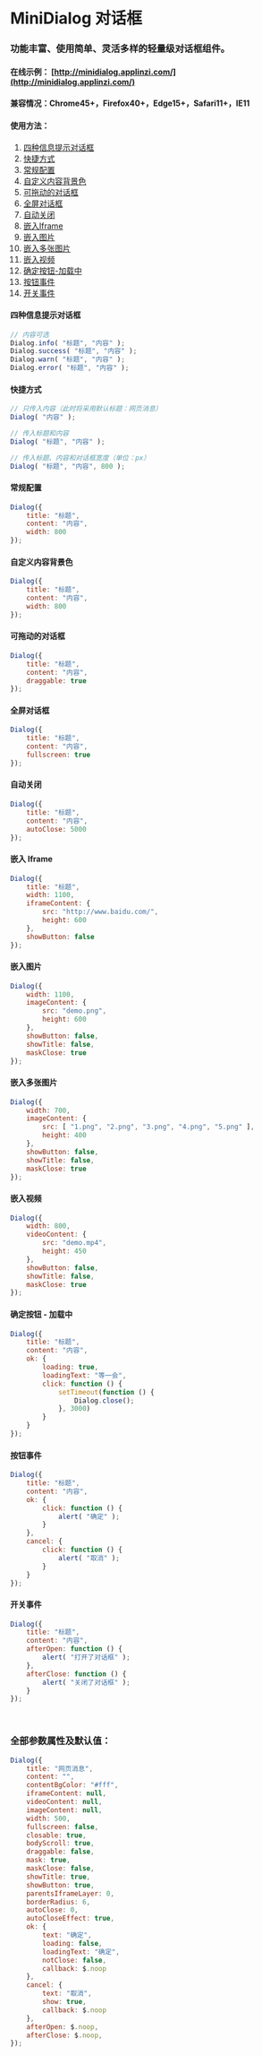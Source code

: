 # MiniDialog 对话框

### 功能丰富、使用简单、灵活多样的轻量级对话框组件。

#### 在线示例： [http://minidialog.applinzi.com/](http://minidialog.applinzi.com/)

#### 兼容情况：Chrome45+，Firefox40+，Edge15+，Safari11+，IE11

#### 使用方法：

1. [四种信息提示对话框](#四种信息提示对话框)
2. [快捷方式](#快捷方式)
3. [常规配置](#常规配置)
4. [自定义内容背景色](#自定义内容背景色)
5. [可拖动的对话框](#可拖动的对话框)
6. [全屏对话框](#全屏对话框)
7. [自动关闭](#自动关闭)
8. [嵌入Iframe](#嵌入Iframe)
9. [嵌入图片](#嵌入图片)
10. [嵌入多张图片](#嵌入多张图片)
11. [嵌入视频](#嵌入视频)
12. [确定按钮-加载中](#确定按钮-加载中)
13. [按钮事件](#按钮事件)
14. [开关事件](#开关事件)

#### 四种信息提示对话框

```js
// 内容可选
Dialog.info( "标题", "内容" );
Dialog.success( "标题", "内容" );
Dialog.warn( "标题", "内容" );
Dialog.error( "标题", "内容" );
```

#### 快捷方式
```js
// 只传入内容（此时将采用默认标题：网页消息）
Dialog( "内容" );

// 传入标题和内容
Dialog( "标题", "内容" );

// 传入标题、内容和对话框宽度（单位：px）
Dialog( "标题", "内容", 800 );
```

#### 常规配置
```js
Dialog({
    title: "标题",
    content: "内容",
    width: 800
});
```

#### 自定义内容背景色
```js
Dialog({
    title: "标题",
    content: "内容",
    width: 800
});
```

#### 可拖动的对话框
```js
Dialog({
    title: "标题",
    content: "内容",
    draggable: true
});
```

#### 全屏对话框
```js
Dialog({
    title: "标题",
    content: "内容",
    fullscreen: true
});
```

#### 自动关闭
```js
Dialog({
    title: "标题",
    content: "内容",
    autoClose: 5000
});
```

#### 嵌入 Iframe
```js
Dialog({
    title: "标题",
    width: 1100,
    iframeContent: {
        src: "http://www.baidu.com/",
        height: 600
    },
    showButton: false
});
```

#### 嵌入图片
```js
Dialog({
    width: 1100,
    imageContent: {
        src: "demo.png",
        height: 600
    },
    showButton: false,
    showTitle: false,
    maskClose: true
});
```

#### 嵌入多张图片
```js
Dialog({
    width: 700,
    imageContent: {
        src: [ "1.png", "2.png", "3.png", "4.png", "5.png" ],
        height: 400
    },
    showButton: false,
    showTitle: false,
    maskClose: true
});
```

#### 嵌入视频
```js
Dialog({
    width: 800,
    videoContent: {
        src: "demo.mp4",
        height: 450
    },
    showButton: false,
    showTitle: false,
    maskClose: true
});
```

#### 确定按钮 - 加载中
```js
Dialog({
    title: "标题",
    content: "内容",
    ok: {
        loading: true,
        loadingText: "等一会",
        click: function () {
            setTimeout(function () {
                Dialog.close();
            }, 3000)
        }
    }
});
```

#### 按钮事件
```js
Dialog({
    title: "标题",
    content: "内容",
    ok: {
        click: function () {
            alert( "确定" );
        }
    },
    cancel: {
        click: function () {
            alert( "取消" );
        }
    }
});
```

#### 开关事件
```js
Dialog({
    title: "标题",
    content: "内容",
    afterOpen: function () {
        alert( "打开了对话框" );
    },
    afterClose: function () {
        alert( "关闭了对话框" );
    }
});
```
<br>

### 全部参数属性及默认值：
```js
Dialog({
    title: "网页消息",
    content: "",
    contentBgColor: "#fff",
    iframeContent: null,
    videoContent: null,
    imageContent: null,
    width: 500,
    fullscreen: false,
    closable: true,
    bodyScroll: true,
    draggable: false,
    mask: true,
    maskClose: false,
    showTitle: true,
    showButton: true,
    parentsIframeLayer: 0,
    borderRadius: 6,
    autoClose: 0,
    autoCloseEffect: true,
    ok: {
        text: "确定",
        loading: false,
        loadingText: "确定",
        notClose: false,
        callback: $.noop
    },
    cancel: {
        text: "取消",
        show: true,
        callback: $.noop
    },
    afterOpen: $.noop,
    afterClose: $.noop,
});
```